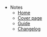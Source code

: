- Notes
  - [Home](/)
  - [Cover page](cover.md)
  - [Guide](guide.md "The greatest guide in the world")
  - [Changelog](changelog.md)
